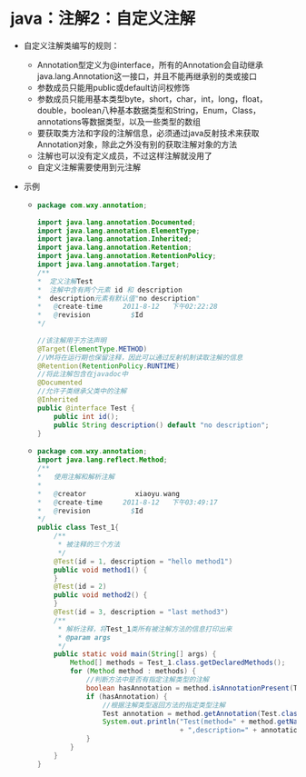 # java：注解2：自定义注解

* 自定义注解类编写的规则：

  * Annotation型定义为@interface，所有的Annotation会自动继承java.lang.Annotation这一接口，并且不能再继承别的类或接口
  * 参数成员只能用public或default访问权修饰
  * 参数成员只能用基本类型byte，short，char，int，long，float，double，boolean八种基本数据类型和String，Enum，Class，annotations等数据类型，以及一些类型的数组
  * 要获取类方法和字段的注解信息，必须通过java反射技术来获取Annotation对象，除此之外没有别的获取注解对象的方法
  * 注解也可以没有定义成员，不过这样注解就没用了
  * 自定义注解需要使用到元注解

* 示例

  * ```java
    package com.wxy.annotation;
     
    import java.lang.annotation.Documented;
    import java.lang.annotation.ElementType; 
    import java.lang.annotation.Inherited;
    import java.lang.annotation.Retention;
    import java.lang.annotation.RetentionPolicy;
    import java.lang.annotation.Target;
    /**   
    *  定义注解Test
    *  注解中含有两个元素 id 和 description
    *  description元素有默认值"no description"  
    *   @create-time     2011-8-12   下午02:22:28   
    *   @revision          $Id
    */
     
    //该注解用于方法声明
    @Target(ElementType.METHOD)
    //VM将在运行期也保留注释，因此可以通过反射机制读取注解的信息
    @Retention(RetentionPolicy.RUNTIME)
    //将此注解包含在javadoc中
    @Documented
    //允许子类继承父类中的注解
    @Inherited
    public @interface Test { 
        public int id();
        public String description() default "no description";
    }
    ```

  * ```java
    package com.wxy.annotation;
    import java.lang.reflect.Method;
    /**
    *   使用注解和解析注解
    *  
    *   @creator            xiaoyu.wang   
    *   @create-time     2011-8-12   下午03:49:17   
    *   @revision          $Id
    */
    public class Test_1{
        /**
         * 被注释的三个方法
         */
        @Test(id = 1, description = "hello method1")
        public void method1() {
        }
        @Test(id = 2)
        public void method2() {
        }
        @Test(id = 3, description = "last method3")
        /**
         * 解析注释，将Test_1类所有被注解方法的信息打印出来
         * @param args
         */
        public static void main(String[] args) {
            Method[] methods = Test_1.class.getDeclaredMethods();
            for (Method method : methods) {
                //判断方法中是否有指定注解类型的注解
                boolean hasAnnotation = method.isAnnotationPresent(Test.class);
                if (hasAnnotation) {
                    //根据注解类型返回方法的指定类型注解
                    Test annotation = method.getAnnotation(Test.class);
                    System.out.println("Test(method=" + method.getName() + ",id=" + annotation.id()
                                       + ",description=" + annotation.description() + ")");
                }
            }
        }
    }
    ```